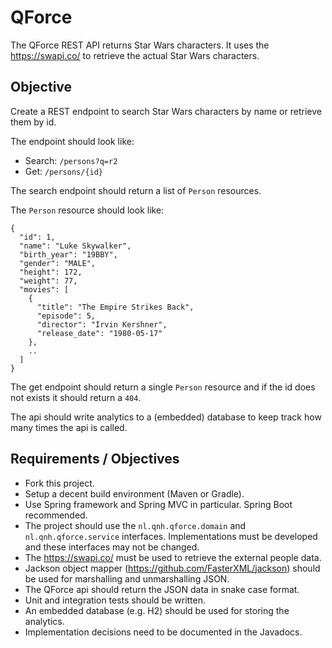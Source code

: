 # QForce

The QForce REST API returns Star Wars characters.
It uses the https://swapi.co/ to retrieve the actual Star Wars characters.

## Objective

Create a REST endpoint to search Star Wars characters by name or retrieve them by id.

The endpoint should look like:

* Search: `/persons?q=r2`
* Get: `/persons/{id}`

The search endpoint should return a list of `Person` resources.

The `Person` resource should look like:

```
{
  "id": 1,
  "name": "Luke Skywalker",
  "birth_year": "19BBY",
  "gender": "MALE",
  "height": 172,
  "weight": 77,
  "movies": [
    {
      "title": "The Empire Strikes Back",
      "episode": 5,
      "director": "Irvin Kershner",
      "release_date": "1980-05-17"
    },
    ..
  ]
}

```

The get endpoint should return a single `Person` resource and if the id does not exists it should return a `404`.

The api should write analytics to a (embedded) database to keep track how many times the api is called.


## Requirements / Objectives

* Fork this project.
* Setup a decent build environment (Maven or Gradle).
* Use Spring framework and Spring MVC in particular. Spring Boot recommended.
* The project should use the `nl.qnh.qforce.domain` and `nl.qnh.qforce.service` interfaces. Implementations must be developed and these interfaces may not be changed.
* The https://swapi.co/ must be used to retrieve the external people data.
* Jackson object mapper (https://github.com/FasterXML/jackson) should be used for marshalling and unmarshalling JSON.
* The QForce api should return the JSON data in snake case format.
* Unit and integration tests should be written.
* An embedded database (e.g. H2) should be used for storing the analytics.
* Implementation decisions need to be documented in the Javadocs. 

